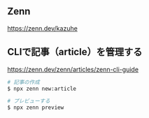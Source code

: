 ## Zenn
https://zenn.dev/kazuhe

## CLIで記事（article）を管理する
https://zenn.dev/zenn/articles/zenn-cli-guide
``` bash
# 記事の作成
$ npx zenn new:article

# プレビューする
$ npx zenn preview
```